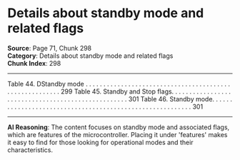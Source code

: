 # Details about standby mode and related flags

**Source**: Page 71, Chunk 298  
**Category**: Details about standby mode and related flags  
**Chunk Index**: 298

---

Table 44. DStandby mode . . . . . . . . . . . . . . . . . . . . . . . . . . . . . . . . . . . . . . . . . . . . . . . . . . . . . . . . 299
Table 45. Standby and Stop flags. . . . . . . . . . . . . . . . . . . . . . . . . . . . . . . . . . . . . . . . . . . . . . . . . . . 301
Table 46. Standby mode. . . . . . . . . . . . . . . . . . . . . . . . . . . . . . . . . . . . . . . . . . . . . . . . . . . . . . . . . . 301

---

**AI Reasoning**: The content focuses on standby mode and associated flags, which are features of the microcontroller. Placing it under 'features' makes it easy to find for those looking for operational modes and their characteristics.
